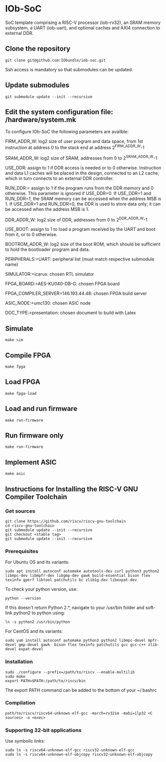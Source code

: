 # IOb-SoC

SoC template comprising a RISC-V processor (iob-rv32), an SRAM memory subsystem,
a UART (iob-uart), and optional caches and AXI4 connection to external DDR.

## Clone the repository

``git clone git@github.com:IObundle/iob-soc.git``

Ssh access is mandatory so that submodules can be updated.

## Update submodules
``git submodule update --init --recursive``


## Edit the system configuration file: /hardware/system.mk

To configure IOb-SoC the following parameters are availble:

FIRM_ADDR_W: log2 size of user program and data space, from 1st instruction at
address 0 to the stack end at address 2<sup>FIRM_ADDR_W</sup>-1

SRAM_ADDR_W: log2 size of SRAM, addresses from 0 to 2<sup>SRAM_ADDR_W</sup>-1

USE_DDR: assign to 1 if DDR access is needed or to 0 otherwise. Instruction and
data L1 caches will be placed in the design, connected to an L2 cache, which in
turn connects to an external DDR controller.

RUN_DDR:= assign to 1 if the program runs from the DDR memory and 0
otherwise. This parameter is ignored if USE_DDR=0. If USE_DDR=1 and RUN_DDR=1,
the SRAM memory can be accessed when the address MSB is 1. If USE_DDR=1 and
RUN_DDR=0, the DDR is used to store data only; it can be accessed when the
address MSB is 1.

DDR_ADDR_W: log2 size of DDR, addresses from 0 to 2<sup>DDR_ADDR_W</sup>-1

USE_BOOT: assign to 1 to load a program received by the UART and boot from it, or to 0 otherwise.

BOOTROM_ADDR_W: log2 size of the boot ROM, which should be sufficient to hold the bootloader program and data.

PERIPHERALS:=UART: peripheral list (must match respective submodule name)

SIMULATOR:=icarus: chosen RTL simulator

FPGA_BOARD:=AES-KU040-DB-G: chosen FPGA board

FPGA_COMPILER_SERVER=146.193.44.48: chosen FPGA build server

ASIC_NODE:=umc130: chosen ASIC node

DOC_TYPE:=presentation: chosen document to build with Latex

## Simulate
```
make sim
```

## Compile FPGA 
```
make fpga
```

## Load FPGA 
```
make fpga-load
```

## Load and run firmware
```
make run-firmware
```

## Run firmware only
```
make run-firmware
```

## Implement ASIC
```
make asic
```



## Instructions for Installing the RISC-V GNU Compiler Toolchain

### Get sources

```
git clone https://github.com/riscv/riscv-gnu-toolchain
cd riscv-gnu-toolchain
git submodule update --init --recursive
git checkout <stable tag>
git submodule update --init --recursive
```

### Prerequisites

For Ubuntu OS and its variants:

```
sudo apt install autoconf automake autotools-dev curl python3 python2 libmpc-dev libmpfr-dev libgmp-dev gawk build-essential bison flex texinfo gperf libtool patchutils bc zlib1g-dev libexpat-dev
```
To check your python version, use:
```
python --version
```
If this doesn't return Python 2.*, navigate to your /usr/bin folder and soft-link python2 to python using:
```
ln -s python2 /usr/bin/python
```

For CentOS and its variants:

```
sudo yum install autoconf automake python3 python2 libmpc-devel mpfr-devel gmp-devel gawk  bison flex texinfo patchutils gcc gcc-c++ zlib-devel expat-devel
```

### Installation

```
sudo ./configure --prefix=/path/to/riscv --enable-multilib
sudo make
export PATH=$PATH:/path/to/riscv/bin
```
The export PATH command can be added to the bottom of your ~/.bashrc

### Compilation

```
path/to/riscv/riscv64-unknown-elf-gcc -march=rv32im -mabi=ilp32 <C sources> -o <exec>
```

### Supporting 32-bit applications

Use symbolic links:

```
sudo ln -s riscv64-unknown-elf-gcc riscv32-unknown-elf-gcc
sudo ln -s riscv64-unknown-elf-objcopy riscv32-unknown-elf-objcopy
```
